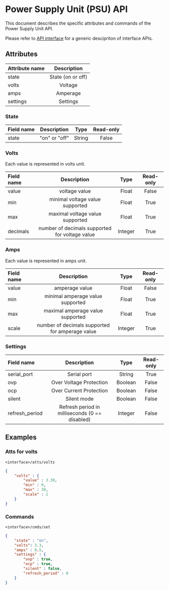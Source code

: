 # Power Supply Unit (PSU) API

This document describes the specific attributes and commands of the Power Supply Unit API.

Please refer to [API interface](api_interface.md) for a generic descipriton of interface APIs.

## Attributes

| Attribute name |    Description    |
| :------------- | :---------------: |
| state          | State (on or off) |
| volts          |      Voltage      |
| amps           |     Amperage      |
| settings       |     Settings      |

### State

| Field name |  Description  |  Type  | Read-only |
| :--------- | :-----------: | :----: | :-------: |
| state      | "on" or "off" | String |   False   |

### Volts

Each value is represented in volts unit.

| Field name |                  Description                   |  Type   | Read-only |
| :--------- | :--------------------------------------------: | :-----: | :-------: |
| value      |                 voltage value                  |  Float  |   False   |
| min        |        minimal voltage value supported         |  Float  |   True    |
| max        |        maximal voltage value supported         |  Float  |   True    |
| decimals   | number of decimals supported for voltage value | Integer |   True    |

### Amps

Each value is represented in amps unit.

| Field name |                   Description                   |  Type   | Read-only |
| :--------- | :---------------------------------------------: | :-----: | :-------: |
| value      |                 amperage value                  |  Float  |   False   |
| min        |        minimal amperage value supported         |  Float  |   True    |
| max        |        maximal amperage value supported         |  Float  |   True    |
| scale      | number of decimals supported for amperage value | Integer |   True    |

### Settings

| Field name     |                  Description                   |  Type   | Read-only |
| :------------- | :--------------------------------------------: | :-----: | :-------: |
| serial_port    |                  Serial port                   | String  |   True    |
| ovp            |            Over Voltage Protection             | Boolean |   False   |
| ocp            |            Over Current Protection             | Boolean |   False   |
| silent         |                  Silent mode                   | Boolean |   False   |
| refresh_period | Refresh period in milliseconds (0 == disabled) | Integer |   False   |

## Examples

### Atts for volts

`<interface>/atts/volts`

```json
{
    "volts" : {
        "value" : 3.30,
        "min" : 0,
        "max" : 30,
        "scale" : 2
    }
}
```

### Commands

`<interface>/cmds/set`

```json
{
    "state" : "on",
    "volts": 3.3,
    "amps" : 0.5,
    "settings" : {
        "ovp" : true,
        "ocp" : true,
        "silent" : false,
        "refresh_period" : 0
    }
}
```